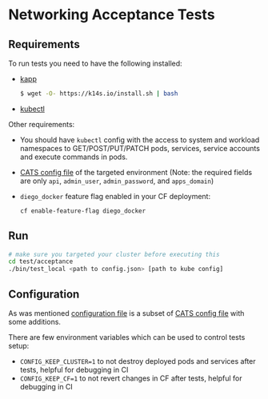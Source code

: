 # Networking Acceptance Tests 

## Requirements

To run tests you need to have the following installed:

* [kapp](https://k14s.io/)

  ```bash
  $ wget -O- https://k14s.io/install.sh | bash
  ```

* [kubectl](https://kubernetes.io/docs/tasks/tools/install-kubectl/)


Other requirements:

* You should have `kubectl` config with the access to system and workload namespaces to GET/POST/PUT/PATCH pods, services, service accounts and execute commands in pods.

* [CATS config file](https://github.com/cloudfoundry/cf-acceptance-tests#test-configuration) of the targeted environment (Note: the required fields are only `api`, `admin_user`, `admin_password`, and `apps_domain`)

* `diego_docker` feature flag enabled in your CF deployment:

  ```bash
  cf enable-feature-flag diego_docker
  ```

## Run

```bash
# make sure you targeted your cluster before executing this
cd test/acceptance
./bin/test_local <path to config.json> [path to kube config]
```


## Configuration

As was mentioned [configuration file](cfg/cfg.go) is a subset of [CATS config file](https://github.com/cloudfoundry/cf-acceptance-tests#test-configuration) with some additions.

There are few environment variables which can be used to control tests setup:

* `CONFIG_KEEP_CLUSTER=1` to not destroy deployed pods and services after tests, helpful for debugging in CI
* `CONFIG_KEEP_CF=1` to not revert changes in CF after tests, helpful for debugging in CI
